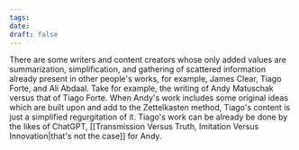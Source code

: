 ```yaml
---
tags: 
date: 
draft: false
---
```

There are some writers and content creators whose only added values are summarization, simplification, and gathering of scattered information already present in other people's works, for example, James Clear, Tiago Forte, and Ali Abdaal.
Take for example, the writing of Andy Matuschak versus that of Tiago Forte. When Andy's work includes some original ideas which are built upon and add to the Zettelkasten method, Tiago's content is just a simplified regurgitation of it. Tiago's work can be already be done by the likes of ChatGPT, [[Transmission Versus Truth, Imitation Versus Innovation|that's not the case]] for Andy.